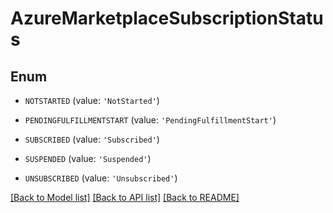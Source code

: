 # AzureMarketplaceSubscriptionStatus


## Enum

* `NOTSTARTED` (value: `'NotStarted'`)

* `PENDINGFULFILLMENTSTART` (value: `'PendingFulfillmentStart'`)

* `SUBSCRIBED` (value: `'Subscribed'`)

* `SUSPENDED` (value: `'Suspended'`)

* `UNSUBSCRIBED` (value: `'Unsubscribed'`)

[[Back to Model list]](../README.md#documentation-for-models) [[Back to API list]](../README.md#documentation-for-api-endpoints) [[Back to README]](../README.md)


